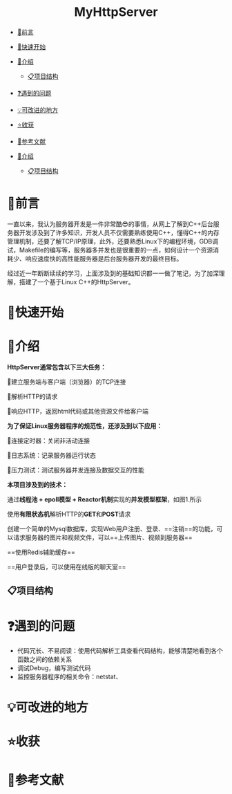 <center>
	<h1>
        MyHttpServer
    </h1>
</center>

- [🎤前言](#🎤前言)

- [🔧快速开始](#🔧快速开始)

- [:tada:介绍](#:tada:介绍)
  - [:clipboard:项目结构](##:clipboard:项目结构)

- [:question:遇到的问题](#:question:遇到的问题)

- [:bulb:可改进的地方](#:bulb:可改进的地方)

- [:star:收获](#:star:收获)

- [:book:参考文献](#:book:参考文献)



- [:tada:介绍](#-tada---)
  * [:clipboard:项目结构](#-clipboard----)

# 🎤前言

一直以来，我认为服务器开发是一件非常酷:sunglasses:的事情，从网上了解到C++后台服务器开发涉及到了许多知识，开发人员不仅需要熟练使用C++，懂得C++的内存管理机制，还要了解TCP/IP原理，此外，还要熟悉Linux下的编程环境，GDB调试，Makefile的编写等，服务器多并发也是很重要的一点，如何设计一个资源消耗少、响应速度快的高性能服务器是后台服务器开发的最终目标。

经过近一年断断续续的学习，上面涉及到的基础知识都一一做了笔记，为了加深理解，搭建了一个基于Linux C++的HttpServer。



# 🔧快速开始





# :tada:介绍

**HttpServer通常包含以下三大任务：**

:small_blue_diamond:建立服务端与客户端（浏览器）的TCP连接

:small_blue_diamond:解析HTTP的请求

:small_blue_diamond:响应HTTP，返回html代码或其他资源文件给客户端

**为了保证Linux服务器程序的规范性，还涉及到以下应用：**

:small_orange_diamond:连接定时器：关闭非活动连接

:small_orange_diamond:日志系统：记录服务器运行状态

:small_orange_diamond:压力测试：​测试服务器并发连接及数据交互的性能

**本项目涉及到的技术：**

通过**线程池 + epoll模型 + Reactor机制**实现的**并发模型框架**，如图1.所示

使用**有限状态机**解析HTTP的**GET**和**POST**请求

创建一个简单的Mysql数据库，实现Web用户注册、登录、==注销==的功能，可以请求服务器的图片和视频文件，可以==上传图片、视频到服务器==

==使用Redis辅助缓存==

==用户登录后，可以使用在线版的聊天室==



## :clipboard:项目结构





# :question:遇到的问题

- 代码冗长、不易阅读：使用代码解析工具查看代码结构，能够清楚地看到各个函数之间的依赖关系
- 调试Debug，编写测试代码
- 监控服务器程序的相关命令：netstat、



# :bulb:可改进的地方





# :star:收获





# :book:参考文献

